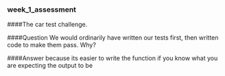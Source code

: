 ###  week_1_assessment

####The car test challenge.

####Question
We would ordinarily have written our tests first, then written code to make them pass. Why?

####Answer
because its easier to write the function if you know what you are expecting the output to be
